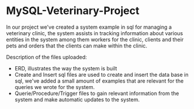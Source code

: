 # MySQL-Veterinary-Project

In our project we've created a system example in sql for managing a veterinary clinic, 
the system assists in tracking information about various entities in the system among them workers for the clinic, clients and their pets and orders that the clients
can make within the clinic.


Description of the files uploaded:
- ERD, illustrates the way the system is built
- Create and Insert sql files are used to create and insert the data base in sql, we've added a small amount of examples that are relevant for the queries we wrote for the system.
- Querie/Procedure/Trigger files to gain relevant information from the system and make automatic updates to the system.
